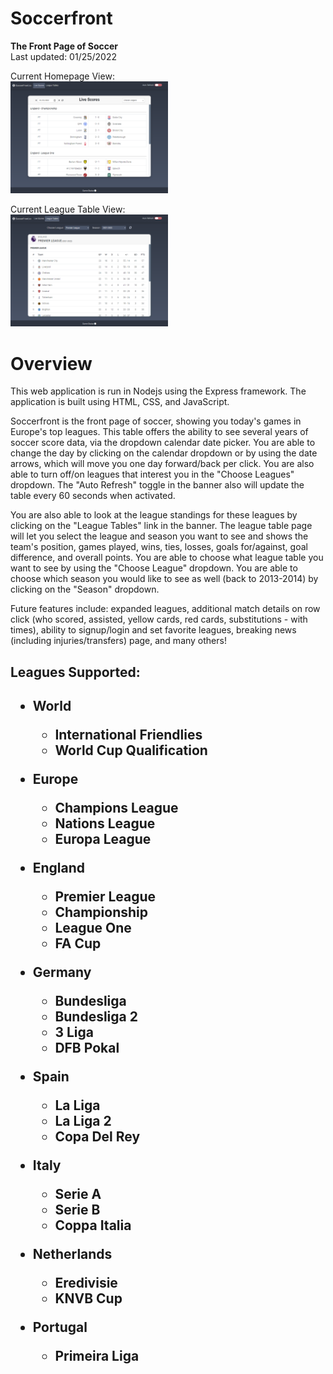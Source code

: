 # Soccerfront

<strong>The Front Page of Soccer</strong><br>
Last updated: 01/25/2022

Current Homepage View:<br>
<img class="image" src="images/home.png" width="50%" height="50%">

Current League Table View:<br>
<img class="image" src="images/league-table.png" width="50%" height="50%">

<h1>Overview</h1>
This web application is run in Nodejs using the Express framework.  The application is built using HTML, CSS, and JavaScript.

Soccerfront is the front page of soccer, showing you today's games in Europe's top leagues. This table offers the ability to see several years of soccer score data, via the dropdown calendar date picker. You are able to change the day by clicking on the calendar dropdown or by using the date arrows, which will move you one day forward/back per click. You are also able to turn off/on leagues that interest you in the "Choose Leagues" dropdown. The "Auto Refresh" toggle in the banner also will update the table every 60 seconds when activated.

You are also able to look at the league standings for these leagues by clicking on the "League Tables" link in the banner. The league table page will let you select the league and season you want to see and shows the team's position, games played, wins, ties, losses, goals for/against, goal difference, and overall points. You are able to choose what league table you want to see by using the "Choose League" dropdown. You are able to choose which season you would like to see as well (back to 2013-2014) by clicking on the "Season" dropdown.

Future features include: expanded leagues, additional match details on row click (who scored, assisted, yellow cards, red cards, substitutions - with times), ability to signup/login and set favorite leagues, breaking news (including injuries/transfers) page, and many others!

<h2>Leagues Supported:<h2>

- World

  - International Friendlies
  - World Cup Qualification

- Europe

  - Champions League
  - Nations League
  - Europa League

- England

  - Premier League
  - Championship
  - League One
  - FA Cup

- Germany

  - Bundesliga
  - Bundesliga 2
  - 3 Liga
  - DFB Pokal

- Spain

  - La Liga
  - La Liga 2
  - Copa Del Rey

- Italy

  - Serie A
  - Serie B
  - Coppa Italia

- Netherlands

  - Eredivisie
  - KNVB Cup

- Portugal

  - Primeira Liga
